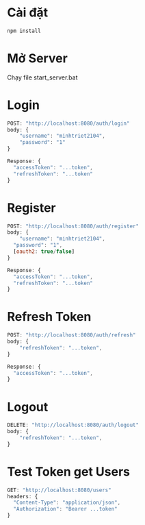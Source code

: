 # Cài đặt

```js
npm install
```

# Mở Server

Chạy file start_server.bat

# Login
```js
POST: "http://localhost:8080/auth/login"
body: {
	"username": "minhtriet2104",
	"password": "1"
}

Response: {
  "accessToken": "...token",
  "refreshToken": "...token"
}
```

# Register
```js
POST: "http://localhost:8080/auth/register"
body: {
	"username": "minhtriet2104",
  "password": "1",
  [oauth2: true/false]
}

Response: {
  "accessToken": "...token",
  "refreshToken": "...token"
}
```


# Refresh Token
```js
POST: "http://localhost:8080/auth/refresh"
body: {
	"refreshToken": "...token",
}

Response: {
  "accessToken": "...token",
}
```

# Logout
```js
DELETE: "http://localhost:8080/auth/logout"
body: {
	"refreshToken": "...token",
}
```

# Test Token get Users
```js
GET: "http://localhost:8080/users"
headers: {
  "Content-Type": "application/json",
  "Authorization": "Bearer ...token"
}
```

